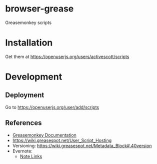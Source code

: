 # browser-grease
Greasemonkey scripts

# Installation #
Get them at https://openuserjs.org/users/activescott/scripts

# Development #
## Deployment ##
Go to https://openuserjs.org/user/add/scripts

## References ##
* [Greasemonkey Documentation](https://wiki.greasespot.net/Greasemonkey_Manual:API) 
* https://wiki.greasespot.net/User_Script_Hosting
* Versioning: https://wiki.greasespot.net/Metadata_Block#.40version
* Evernote:
    * [Note Links](https://dev.evernote.com/doc/articles/note_links.php)
    